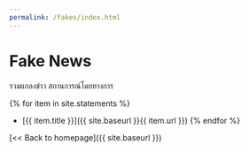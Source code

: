 ```yaml
---
permalink: /fakes/index.html
---
```


# Fake News

รวมแถลงข่าว สถานการณ์โดยทางการ

{% for item in site.statements %}
* [{{ item.title }}]({{ site.baseurl }}{{ item.url }})
{% endfor %}

[<< Back to homepage]({{ site.baseurl }})
